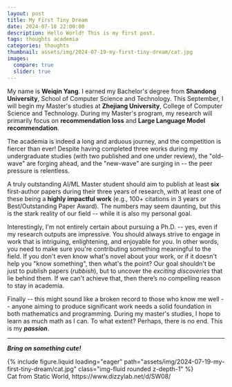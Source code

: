 ```yaml
---
layout: post
title: My First Tiny Dream
date: 2024-07-18 22:00:00
description: Hello World! This is my first post.
tags: thoughts academia
categories: thoughts
thumbnail: assets/img/2024-07-19-my-first-tiny-dream/cat.jpg
images:
  compare: true
  slider: true
---
```


My name is **Weiqin Yang**. I earned my Bachelor's degree from **Shandong University**, School of Computer Science and Technology. This September, I will begin my Master's studies at **Zhejiang University**, College of Computer Science and Technology. During my Master's program, my research will primarily focus on **recommendation loss** and **Large Language Model recommendation**.

The academia is indeed a long and arduous journey, and the competition is fiercer than ever! Despite having completed three works during my undergraduate studies (with two published and one under review), the "old-wave" are forging ahead, and the "new-wave" are surging in -- the peer pressure is relentless.

A truly outstanding AI/ML Master student should aim to publish at least **six** first-author papers during their three years of research, with at least one of these being a **highly impactful work** (e.g., 100+ citations in 3 years or Best/Outstanding Paper Award). The numbers may seem daunting, but this is the stark reality of our field -- while it is also my personal goal.

Interestingly, I'm not entirely certain about pursuing a Ph.D. -- yes, even if my research outputs are impressive. You should always strive to engage in work that is intriguing, enlightening, and enjoyable for you. In other words, you need to make sure you're contributing something meaningful to the field. If you don't even know what's novel about your work, or if it doesn't help you "know something", then what's the point? Our goal shouldn't be just to publish papers (*rubbish*), but to uncover the *exciting discoveries* that lie behind them. If we can't achieve that, then there’s no compelling reason to stay in academia.

Finally -- this might sound like a broken record to those who know me well -- anyone aiming to produce significant work needs a solid foundation in both mathematics and programming. During my master's studies, I hope to learn as much math as I can. To what extent? Perhaps, there is no end. This is my ***passion***.

------

***Bring on something cute!***

<swiper-container keyboard="true" navigation="true" pagination="true" pagination-clickable="true" pagination-dynamic-bullets="true" rewind="true">
    <swiper-slide>{% include figure.liquid loading="eager" path="assets/img/2024-07-19-my-first-tiny-dream/cat.jpg" class="img-fluid rounded z-depth-1" %}</swiper-slide>
</swiper-container>
<figcaption class="figure-caption text-center">Cat from Static World, https://www.dizzylab.net/d/SW08/</figcaption>

